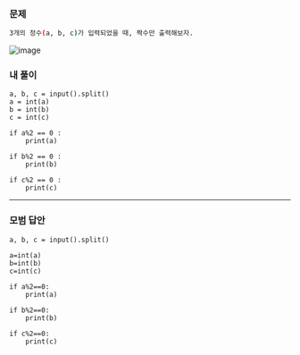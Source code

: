### 문제 
```sh
3개의 정수(a, b, c)가 입력되었을 때, 짝수만 출력해보자.
```

![image](https://user-images.githubusercontent.com/58898466/148909127-eec66052-b4ca-4139-a553-e80ad3a3a828.png)


### 내 풀이
~~~
a, b, c = input().split()
a = int(a)
b = int(b)
c = int(c)

if a%2 == 0 :
    print(a)
    
if b%2 == 0 :
    print(b)

if c%2 == 0 :
    print(c)
~~~

***
### 모범 답안
~~~
a, b, c = input().split()

a=int(a)
b=int(b)
c=int(c)

if a%2==0:
    print(a)
    
if b%2==0:
    print(b)
    
if c%2==0:
    print(c)
~~~
 
